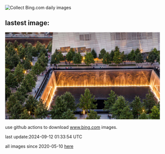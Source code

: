![Collect Bing.com daily images](https://github.com/counter2015/bing-daily-images/workflows/Collect%20Bing.com%20daily%20images/badge.svg)
## lastest image:
![](images/ManhattanMemorial.jpg)

use github actions to download www.bing.com images.

last update:2024-09-12 01:33:54 UTC

all images since 2020-05-10 [here](https://github.com/counter2015/bing-daily-images/tree/master/images) 
